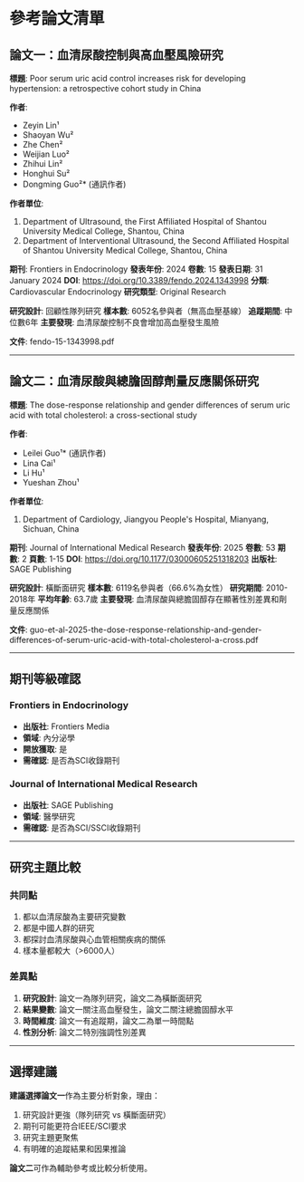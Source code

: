 # 參考論文清單

## 論文一：血清尿酸控制與高血壓風險研究

**標題**: Poor serum uric acid control increases risk for developing hypertension: a retrospective cohort study in China

**作者**: 
- Zeyin Lin¹
- Shaoyan Wu²
- Zhe Chen²
- Weijian Luo²
- Zhihui Lin²
- Honghui Su²
- Dongming Guo²* (通訊作者)

**作者單位**:
1. Department of Ultrasound, the First Affiliated Hospital of Shantou University Medical College, Shantou, China
2. Department of Interventional Ultrasound, the Second Affiliated Hospital of Shantou University Medical College, Shantou, China

**期刊**: Frontiers in Endocrinology
**發表年份**: 2024
**卷數**: 15
**發表日期**: 31 January 2024
**DOI**: https://doi.org/10.3389/fendo.2024.1343998
**分類**: Cardiovascular Endocrinology
**研究類型**: Original Research

**研究設計**: 回顧性隊列研究
**樣本數**: 6052名參與者（無高血壓基線）
**追蹤期間**: 中位數6年
**主要發現**: 血清尿酸控制不良會增加高血壓發生風險

**文件**: fendo-15-1343998.pdf

---

## 論文二：血清尿酸與總膽固醇劑量反應關係研究

**標題**: The dose-response relationship and gender differences of serum uric acid with total cholesterol: a cross-sectional study

**作者**: 
- Leilei Guo¹* (通訊作者)
- Lina Cai¹
- Li Hu¹
- Yueshan Zhou¹

**作者單位**:
1. Department of Cardiology, Jiangyou People's Hospital, Mianyang, Sichuan, China

**期刊**: Journal of International Medical Research
**發表年份**: 2025
**卷數**: 53
**期數**: 2
**頁數**: 1-15
**DOI**: https://doi.org/10.1177/03000605251318203
**出版社**: SAGE Publishing

**研究設計**: 橫斷面研究
**樣本數**: 6119名參與者（66.6%為女性）
**研究期間**: 2010-2018年
**平均年齡**: 63.7歲
**主要發現**: 血清尿酸與總膽固醇存在顯著性別差異和劑量反應關係

**文件**: guo-et-al-2025-the-dose-response-relationship-and-gender-differences-of-serum-uric-acid-with-total-cholesterol-a-cross.pdf

---

## 期刊等級確認

### Frontiers in Endocrinology
- **出版社**: Frontiers Media
- **領域**: 內分泌學
- **開放獲取**: 是
- **需確認**: 是否為SCI收錄期刊

### Journal of International Medical Research
- **出版社**: SAGE Publishing
- **領域**: 醫學研究
- **需確認**: 是否為SCI/SSCI收錄期刊

---

## 研究主題比較

### 共同點
1. 都以血清尿酸為主要研究變數
2. 都是中國人群的研究
3. 都探討血清尿酸與心血管相關疾病的關係
4. 樣本量都較大（>6000人）

### 差異點
1. **研究設計**: 論文一為隊列研究，論文二為橫斷面研究
2. **結果變數**: 論文一關注高血壓發生，論文二關注總膽固醇水平
3. **時間維度**: 論文一有追蹤期，論文二為單一時間點
4. **性別分析**: 論文二特別強調性別差異

---

## 選擇建議

**建議選擇論文一**作為主要分析對象，理由：
1. 研究設計更強（隊列研究 vs 橫斷面研究）
2. 期刊可能更符合IEEE/SCI要求
3. 研究主題更聚焦
4. 有明確的追蹤結果和因果推論

**論文二**可作為輔助參考或比較分析使用。